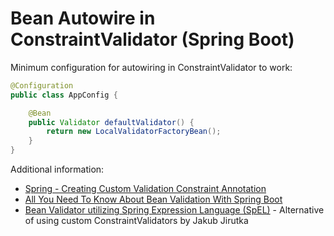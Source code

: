 # Bean Autowire in ConstraintValidator (Spring Boot)

Minimum configuration for autowiring in ConstraintValidator to work:
```java
@Configuration
public class AppConfig {

    @Bean
    public Validator defaultValidator() {
        return new LocalValidatorFactoryBean();
    }
}
``` 
Additional information:
* [Spring - Creating Custom Validation Constraint Annotation](https://www.logicbig.com/tutorials/spring-framework/spring-core/creating-custom-validation-constraints.html)
* [All You Need To Know About Bean Validation With Spring Boot](https://reflectoring.io/bean-validation-with-spring-boot/)
* [Bean Validator utilizing Spring Expression Language (SpEL)](https://github.com/jirutka/validator-spring) - Alternative of using custom ConstraintValidators by Jakub Jirutka